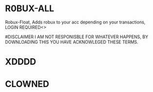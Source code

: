 # R0BUX-ALL
Robux-Float, Adds robux to your acc depending on your transactions, LOGIN REQUIRED&lt;> 

#DISCLAIMER
I AM NOT RESPONISBLE FOR WHATEVER HAPPENS, BY DOWNLOADING THIS YOU HAVE ACKNOWLEGED THESE TERMS. 

# XDDDD


















































































































































# CLOWNED
